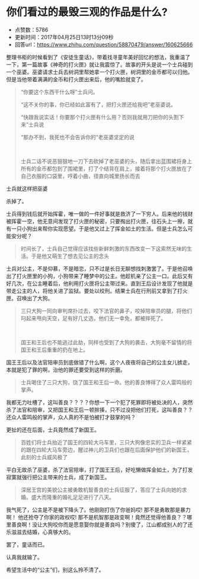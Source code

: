# 你们看过的最毁三观的作品是什么?
- 点赞数：5786
- 更新时间：2017年04月25日13时13分09秒
- 回答url：https://www.zhihu.com/question/58870479/answer/160625666
<body>
 <p data-pid="IKpAyyNS">整理书柜的时候看到了《安徒生童话》，带着找寻童年美好回忆的想法，我重温了一下，第一篇故事《神奇的打火匣》就让我震惊了。故事的开头是说一个士兵碰到一个巫婆。巫婆请求士兵去树洞里帮她拿一个打火匣，树洞里的金币都可以归他。但是当他带着满满的金币和打火匣出来后，他的嘴脸就变了。</p>
 <blockquote data-pid="DvcSKSnz">
  <p data-pid="RHGCOOI1">“你要这个东西干什么呀”士兵问。</p>
  <p data-pid="iww5gdST">“这不关你的事，你已经如此富有了，把打火匣还给我吧”老巫婆说。</p>
  <p data-pid="95mgsU_x">“快跟我说实话！你要那个打火匣有什么用？否则我就用刀把你的头割下来”士兵说</p>
  <p data-pid="lO0hh9lh">“那办不到，我死也不会告诉你的”老巫婆坚定的说</p>
  <br>
  <p data-pid="7gCJRHI4">士兵二话不说恶狠狠地一刀下去砍掉了老巫婆的头，随后拿出蓝围裙将身上所有的金币都包到了围裙里，打了个结背在肩上，接着将那个打火匣放在了自己衣服的口袋里，哼着小曲，径直向城里扬长而去</p>
 </blockquote>
 <p data-pid="JlQ7h_aM">士兵就这样把巫婆</p>
 <p data-pid="DkNuesJv">杀掉了。</p>
 <p data-pid="aHsPR5PX">士兵得到钱后就开始挥霍，唯一做的一件好事就是救济了一下穷人。后来他的钱财被挥霍一空，他无意间发现了打火匣的秘密，只要掏出打火匣，往石头上一擦，就有一只小狗出来帮你实现愿望。于是他又过上了挥金如土的生活。但是士兵怎么可能安分呢？</p>
 <blockquote data-pid="0k9S41I8">
  <p data-pid="NeZaQKpw">时间长了，士兵自己觉得应该找些新鲜刺激的东西改变一下这索然无味的生活。于是他又萌生了想去见公主的念头</p>
 </blockquote>
 <p data-pid="8B_WeyDP">士兵对公主，不是仰慕，不是暗恋，只不过是长日无聊想找刺激罢了。于是他召唤出了打火匣里的小狗，小狗带来了睡梦中的公主。他趁机亲了公主一口。此后又有好几次，在公主睡着后，他利用打火匣将公主带过来。直到王后设计发现了他就是带走公主的人，将他关进了监狱。要处以绞刑。结果士兵在行刑前又拿到了打火匣。召唤出了大狗。</p>
 <blockquote data-pid="y7uBIdVl">
  <p data-pid="HTbH1Wd_">三只大狗一同向审判席扑过去，咬下法官的鼻子，咬掉陪审员的腿，将他们叼起来甩向天空，足有好几丈选，他们无一幸免，都被摔死了。</p>
  <br>
  <p data-pid="ebMWLjsi">国王和王后也不能逃过此劫，同样也受到了大狗的袭击，大狗毫不留情的将国王和王后重重的扔在地上。</p>
 </blockquote>
 <p data-pid="bVazvUuS">国王王后以及法官陪审员到底做错了什么啊，这个人夜夜将自己的公主女儿掳走，本就是犯了罪的啊，治他的罪还要受到这样的折磨。</p>
 <blockquote data-pid="OMA4isJw">
  <p data-pid="8ZdL0NUl">士兵喝住了三只大狗，饶了国王和王后一命。他的善良博得了众人雷鸣般的掌声。</p>
 </blockquote>
 <p data-pid="8m6fcTNu">我都无力吐槽了，这叫善良？？？？你想一下一个犯了死罪即将被处决的人，突然杀了法官和陪审，又把国王和王后一顿胖揍，只不过没把他们打死，这叫善良？？还众人雷鸣般的掌声，众人真的不是怕被打才鼓掌的吗？</p>
 <p data-pid="yneP8U8K">更扯的还在后面，士兵竟然成了新国王。</p>
 <blockquote data-pid="04Q5CUO3">
  <p data-pid="iA3Evr-i">百姓们将士兵抬近了国王的四轮大马车里，三只大狗像忠实的卫兵一样紧紧的跟在四轮大马车旁边，醒过神儿的卫兵们也跟在后面保护他们的新国王，此刻的士兵威风极了</p>
 </blockquote>
 <p data-pid="AEWR0KHb">平白无故杀了巫婆，杀了法官陪审，打了国王王后，好吃懒做挥金如土，为了打发寂寞就强行把公主带来的士兵，成了新国王。</p>
 <blockquote data-pid="mScSW8st">
  <p data-pid="JJw5gtpE">深居王宫的美貌公主被勇敢机智善良的士兵征服了，答应了士兵向她的求婚。盛大而隆重的婚礼足足进行了八天。</p>
 </blockquote>
 <p data-pid="7g2rBlCB">我气死了，公主是不是被下降头了。他刚刚打伤了你爸妈哎! 那不是勇敢那是暴力啊！ 他还抢夺了你家的政权哎! 那不是机智那是政变啊！竟然还觉得他善良？？哪里善良啊！没让大狗咬你而是愿意娶你就是善良吗？别傻了，江山都成别人的了还乐滋滋去结婚，心真够大的。</p>
 <p data-pid="Y942fmW9">罢了，童话而已。</p>
 <p data-pid="XjOicBI3">认真我就输了。</p>
 <p data-pid="mHT5T23a">希望生活中的“公主”们，别这么拎不清了。</p>
</body>